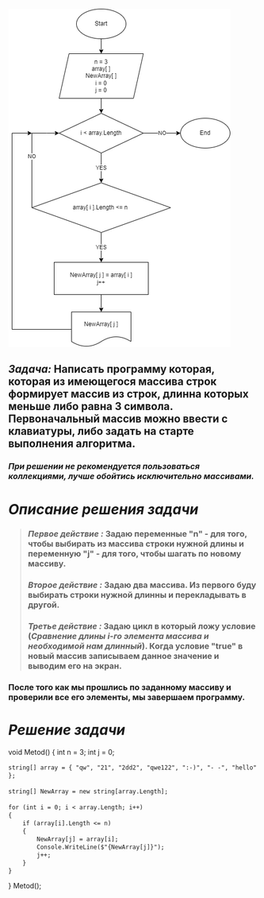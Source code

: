 ![](https://github.com/Kirill-Geek/Controle_Work/blob/main/Cxema.png?raw=true)


## ***Задача:*** Написать программу которая, которая из имеющегося массива строк формирует массив из строк, длинна которых меньше либо равна 3 символа. Первоначальный массив можно ввести с клавиатуры, либо задать на старте выполнения алгоритма.

### *При решении не рекомендуется пользоваться коллекциями, лучше обойтись исключительно массивами.*

# ***Описание решения задачи***

>### *Первое действие :* Задаю переменные "n" - для того, чтобы выбирать из массива строки нужной длины и переменную "j" - для того, чтобы шагать по новому массиву. 
> ### ***Второе действие :*** Задаю два массива. Из первого буду выбирать строки нужной длинны и перекладывать в другой.
> ### ***Третье действие :*** Задаю цикл в который ложу условие (*Сравнение длины i-го элемента массива и необходимой нам длинный*). Когда условие "true" в новый массив записываем данное значение и выводим его на экран.
 
### После того как мы прошлись по заданному массиву и проверили все его элементы, мы завершаем программу.

# ***Решение задачи***

void Metod()
{
    int n = 3;
    int j = 0; 

    string[] array = { "qw", "21", "2dd2", "qwe122", ":-)", "- -", "hello" };

    string[] NewArray = new string[array.Length];

    for (int i = 0; i < array.Length; i++)
    {
        if (array[i].Length <= n)
        {
            NewArray[j] = array[i];
            Console.WriteLine($"{NewArray[j]}");
            j++;  
        }
    }
}
Metod();